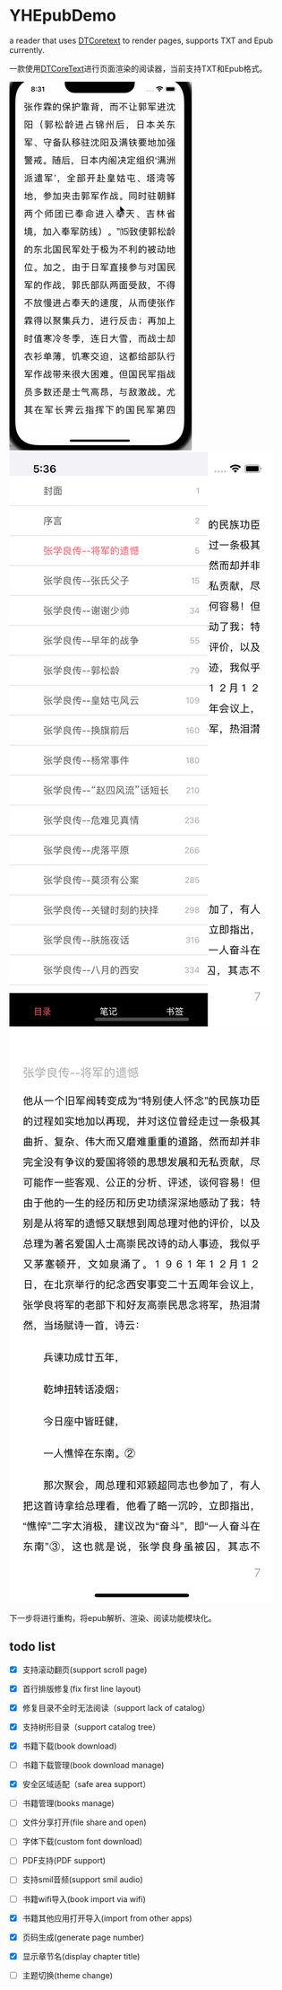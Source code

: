 # YHEpubDemo
a reader that uses [DTCoretext](https://github.com/Cocoanetics/DTCoreText) to render pages, supports TXT and Epub currently.

一款使用[DTCoreText](https://github.com/Cocoanetics/DTCoreText)进行页面渲染的阅读器，当前支持TXT和Epub格式。

![](https://raw.githubusercontent.com/Mamong/YHEpubDemo/master/screenshot/1.gif)
![](https://raw.githubusercontent.com/Mamong/YHEpubDemo/master/screenshot/1.png)  
![](https://raw.githubusercontent.com/Mamong/YHEpubDemo/master/screenshot/2.png) 


下一步将进行重构，将epub解析、渲染、阅读功能模块化。

## todo list
- [x] 支持滚动翻页(support scroll page)
- [x] 首行排版修复(fix first line layout)
- [x] 修复目录不全时无法阅读（support lack of catalog）
- [x] 支持树形目录（support catalog tree）
- [x] 书籍下载(book download)
- [ ] 书籍下载管理(book download manage)
- [x] 安全区域适配（safe area support）
- [ ] 书籍管理(books manage)
- [ ] 文件分享打开(file share and open)
- [ ] 字体下载(custom font download)
- [ ] PDF支持(PDF support)
- [ ] 支持smil音频(support smil audio)
- [ ] 书籍wifi导入(book import via wifi)
- [x] 书籍其他应用打开导入(import from other apps)
- [x] 页码生成(generate page number)
- [x] 显示章节名(display chapter title)
- [ ] 主题切换(theme change)

